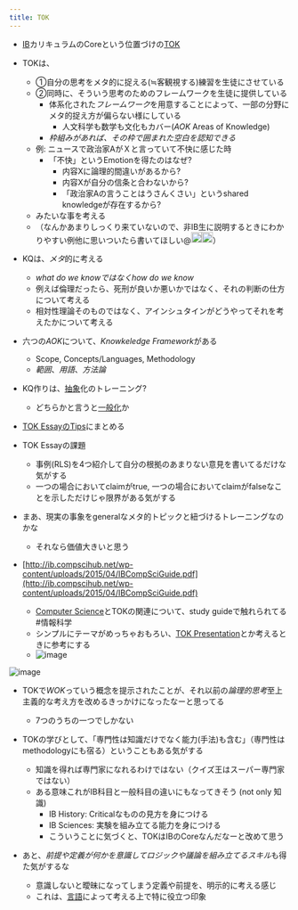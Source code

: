 ```yaml
---
title: TOK
---
```


* [IB](IB.md)カリキュラムのCoreという位置づけの[TOK](TOK.md)

* TOKは、
  
  * ①自分の思考をメタ的に捉える(≒客観視する)練習を生徒にさせている
  * ②同時に、そういう思考のためのフレームワークを生徒に提供している
    * 体系化された*フレームワーク*を用意することによって、一部の分野にメタ的捉え方が偏らない様にしている
      * 人文科学も数学も文化もカバー(*AOK* Areas of Knowledge)
    * *枠組みがあれば、その枠で囲まれた空白を認知できる*
  * 例: ニュースで政治家AがＸと言っていて不快に感じた時
    * 「不快」というEmotionを得たのはなぜ?
      * 内容Xに論理的間違いがあるから?
      * 内容Xが自分の信条と合わないから?
      * 「政治家Aの言うことはうさんくさい」というshared knowledgeが存在するから?
  * みたいな事を考える
  * （なんかあまりしっくり来ていないので、非IB生に説明するときにわかりやすい例他に思いついたら書いてほしい@<img src='https://scrapbox.io/api/pages/blu3mo-public/axokxi/icon' alt='axokxi.icon' height="19.5"/><img src='https://scrapbox.io/api/pages/blu3mo-public/aka/icon' alt='aka.icon' height="19.5"/>）
* KQは、*メタ*的に考える
  
  * *what do we knowではなくhow do we know*
  * 例えば倫理だったら、死刑が良いか悪いかではなく、それの判断の仕方について考える
  * 相対性理論そのものではなく、アインシュタインがどうやってそれを考えたかについて考える
* 六つの*AOK*について、*Knowkeledge Framework*がある
  
  * Scope, Concepts/Languages, Methodology
  * *範囲*、*用語*、*方法論*
* KQ作りは、[抽象](%E6%8A%BD%E8%B1%A1.md)化のトレーニング?
  
  * どちらかと言うと[一般化](%E4%B8%80%E8%88%AC%E5%8C%96.md)か
* [TOK EssayのTips](TOK%20Essay%E3%81%AETips.md)にまとめる

* TOK Essayの課題
  
  * 事例(RLS)を4つ紹介して自分の根拠のあまりない意見を書いてるだけな気がする
  * 一つの場合においてclaimがtrue, 一つの場合においてclaimがfalseなことを示しただけじゃ限界がある気がする
* まあ、現実の事象をgeneralなメタ的トピックと紐づけるトレーニングなのかな
  
  * それなら価値大きいと思う
* [http://ib.compscihub.net/wp-content/uploads/2015/04/IBCompSciGuide.pdf](http://ib.compscihub.net/wp-content/uploads/2015/04/IBCompSciGuide.pdf)
  
  * [Computer Science](Computer%20Science.md)とTOKの関連について、study guideで触れられてる #情報科学
  * シンプルにテーマがめっちゃおもろい、[TOK Presentation](TOK%20Presentation.md)とか考えるときに参考にする
  * ![image](https://gyazo.com/b95a5bb7c497faa4f7459633e46e6c7c/thumb/1000)

![image](https://gyazo.com/c714bf035fca9d61c49d38f126da5eb1/thumb/1000)

* TOKで*WOK*っていう概念を提示されたことが、それ以前の*論理的思考*至上主義的な考え方を改めるきっかけになったなーと思ってる
  
  * 7つのうちの一つでしかない
* TOKの学びとして、「専門性は知識だけでなく能力(手法)も含む」（専門性はmethodologyにも宿る）ということもある気がする
  
  * 知識を得れば専門家になれるわけではない（クイズ王はスーパー専門家ではない）
  * ある意味これがIB科目と一般科目の違いにもなってきそう (not only 知識)
    * IB History: Criticalなものの見方を身につける
    * IB Sciences: 実験を組み立てる能力を身につける
    * こういうことに気づくと、TOKはIBのCoreなんだなーと改めて思う
* あと、*前提や定義が何かを意識してロジックや議論を組み立てるスキル*も得た気がするな
  
  * 意識しないと曖昧になってしまう定義や前提を、明示的に考える感じ
  * これは、[言語](%E8%A8%80%E8%AA%9E.md)によって考える上で特に役立つ印象
